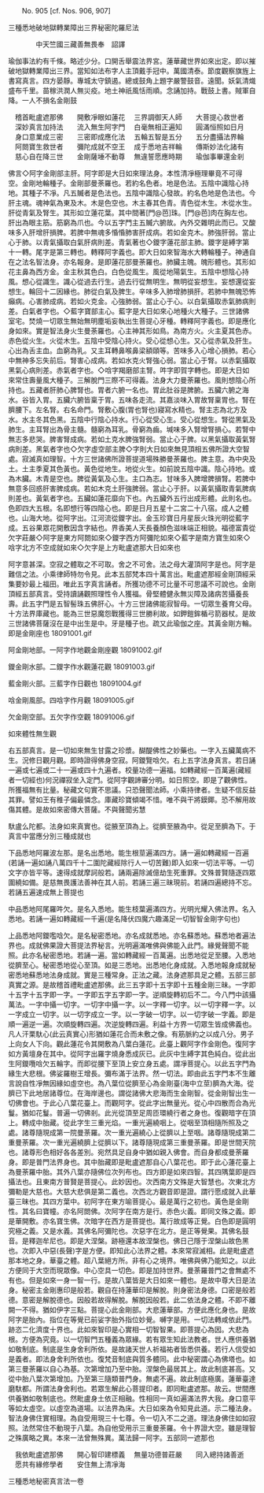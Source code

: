 ﻿　　No. 905 [cf. Nos. 906, 907]

三種悉地破地獄轉業障出三界秘密陀羅尼法

　　　　中天竺國三藏善無畏奉　詔譯


瑜伽事法約有千條。略述少分。口開舌舉震法界宮。蓮華藏世界如來出定。即以摧破地獄轉業障出三界。當知如法布字人主頂戴手冠中。萬國清泰。節度觀察旗旌上書寫真言。四方晏靜。專城太守鎮遏。總或鼓角上題字嚴警鼓音。遠聞。妖氣清熾盛布千里。苗稼洪潤人無災疫。地土神祇風恬雨順。念誦加持。戰鼓上書。賊軍自降。一人不損名金剛鼓

　稽首毗盧遮那佛　　開敷凈眼如蓮花
　三界調御天人師　　大菩提心救世者
　深妙真言加持法　　流入無生阿字門
　白毫無相正遍知　　圓滿恒照如日月
　身口意業成三密　　三密即成應化法
　五輪五智是五分　　五分盡攝法界輪
　阿閦寶生救世者　　彌陀成就不空王
　成于悉地吉祥輪　　傳斯妙法化諸有
　慈心自在降三世　　金剛薩埵不動尊
　無違誓愿應時期　　瑜伽事畢還金剎　

佛言◇阿字金剛部主肝。阿字即是大日如來理法身。本性清凈極理畢竟不可得空。金剛地輪種子。金剛部曼荼羅也。若約名色者。地是色法。五陰中識陰心持地。其種子不凈。凡五贓者是色法也。五陰中識陰心發故。約名色地是色法也。今肝主魂。魂神氣為東及木。木是色空也。木主春其色青。青色從木生。木從水生。肝從青氣及腎生。其形如立蓮花葉。其中間著[門@芭]珠。[門@芭]肉在胸左也。肝出為眼主筋。筋窮為爪也。今以五字門主五贓六腑故。內外交雜明此而已。又酸味多入肝增肝損脾。若脾中無魂多惛惛肺害肝成病。若如金克木。肺強肝弱。當止心于肺。以青氣攝取白氣肝病則差。青氣著也◇鑁字蓮花部主肺。鑁字是縛字第十一轉。尾字是第三轉也。轉釋阿字義也。即大日如來智海水大轉輪種子。神通自在之法名智法身。亦名報身。是即蓮花部曼荼羅也。肺臟主魄。魄形體也。其形如花主鼻為西方金。金主秋其色白。白色從風生。風從地陽氣生。五陰中想陰心持風。想心從識生。識心從過去行生。過去行從無明生。無明從妄想生。妄想還從妄想生。輪回十二因緣也。肺從白氣及脾生。辛味多入肺增肺損肝。若肺中無魄恐怖癲病。心害肺成病。若如火克金。心強肺弱。當止心于心。以白氣攝取赤氣肺病則差。白氣者字也。◇藍字寶部主心。藍字是大日如來心地種火大種子。三世諸佛室宅。焚燒一切眾生無始無明塵垢妄執出生菩提心牙種。轉釋阿字義也。即是應化身如來。實是智法身火生曼荼羅也。心主神其形如鳥。為南方火。火主夏其色赤。赤色從火生。火從木生。五陰中受陰心持火。受心從想心生。又心從赤氣及肝生。心出為舌主血。血窮為乳。又主耳轉鼻喉鼻梁額頤等。苦味多入心增心損肺。若心中無神多忘失前后。腎害心成病。若如水克火腎強心弱。當止心于腎。以赤氣攝取黑氣心病則差。赤氣者字也。◇唅字羯磨部主腎。吽字即賀字轉也。即是大日如來常住壽量風大種子。三解脫門三際不可得義。法身大力曼荼羅也。風則想陰心所持也。五藏者肝肺心脾腎也。胃者六腑一名也。胃此肚谷是脾腑。五臟六腑之海水。谷皆入胃。五臟六腑皆稟于胃。五味各走流。其嘉淡味入胃故腎稟胃也。腎在臍腰下。左名腎。右名命門。腎敷心腹(胃也腎也)寢寫水精也。腎主志為北方及水。水主冬其色黑。五陰中行陰心持水。行心從受心生。受心從想生。腎從黑氣及肺生。主耳腎出為骨主髓。髓窮為耳乳。骨窮為齒。堿味多入腎增腎損心。若腎中無志多悲哭。脾害腎成病。若如土克水脾強腎弱。當止心于脾。以黑氣攝取黃氣腎病則差。黑氣者字也◇欠字虛空部主脾◇字則大日如來無見頂相五佛所證大空智處。寂滅真如理智。十方三世諸佛所證菩提道場殊勝曼荼羅也。脾主意。為中央及土。土主季夏其色黃也。黃色從地生。地從火生。如前說五陰中識。陰心持地。或為木臟。木青是空也。脾從黃氣及心生。主口為志。甘味多入脾增脾損腎。若脾中無意多回惑肝害脾成病。若如木克土肝強脾弱。當止心于肝。以黃氣攝取青氣脾病則差也。黃氣者字也。五臟如蓮花靡向下也。內五臟外五行出成形體。此則名也。色即四大五根。名即想行等四陰心也。即是日月五星十二宮二十八宿。成人之體也。山海大地。從阿字出。江河流從鑁字出。金玉珍寶日月星辰火珠光明從藍字成。五谷果眾花開敷因含字結也。界香美人天長養顏色滋味端正相貌。福德富貴從欠字莊嚴◇阿字是東方阿閦如來◇鑁字西方阿彌陀如來◇藍字是南方寶生如來◇唅字北方不空成就如來◇欠字是上方毗盧遮那大日如來也

阿字意甚深。空寂之體取之不可取。舍之不可舍。法之母大灌頂阿字是也。阿字是難信之法。小乘律師特勿令見。此本五部梵本四十萬言出。毗盧遮那經金剛頂經采集要妙最上福田。唯此五字真言誦者。所獲功德不可比量不可思議不可說也。金剛頂經五部真言。受持讀誦觀照理性令人獲福。骨堅體健永無災障及諸病苦攝養長壽。此五字門是五智髻珠五佛肝心。十方三世諸佛能寂智母。一切眾生養育父母。十方法界庫藏也。能為三世惡魔怨戰獲得三世勝利故。如鉀鎧鉾楯弓箭器杖。是故三世諸佛菩薩沒在是中出生是中。牙是種子也。疏又此瑜伽之座。其黃金剛方輪。即是金剛座也
<PIC>18091001.gif</PIC>

阿金剛地部。一阿字作地觀金剛座觀
<PIC>18091002.gif</PIC>

鑁金剛水部。二鑁字作水觀蓮花觀
<PIC>18091003.gif</PIC>

藍金剛火部。三藍字作日觀也
<PIC>18091004.gif</PIC>

唅金剛風部。四唅字作月觀
<PIC>18091005.gif</PIC>

欠金剛空部。五欠字作空觀
<PIC>18091006.gif</PIC>

如來體性無生觀

右五部真言。是一切如來無生甘露之珍漿。醐醍佛性之妙藥也。一字入五臟萬病不生。況修日觀月觀。即時證得佛身空寂。阿鑁覽唅欠。右上五字法身真言。若日誦一遍或七遍或二十一遍或四十九遍者。校量功德一遍福。如轉藏經一百萬遍(藏經者一切經也)何況禪寂坐入定門。從阿字觀諦審分明。如日照空。即是了觀佛性。所獲福無有比量。秘藏文句實不思議。只恐聲聞法師。小乘持律者。生疑不信反益其罪。譬如王有稚子偏最憐念。庫藏珍寶傾竭不惜。唯不與干將鏌鎁。恐不解用故傷其體。是故如來密傳大菩薩。不與聲聞劣慧

馱盧么陀都。法身如來真實也。從腋至頂為上。從臍至腋為中。從足至臍為下。于真言中當應分別三種成就也

下品悉地阿羅波左那。是名出悉地。能生根莖遍滿四方。誦一遍如轉藏經一百遍(若誦一遍如誦八萬四千十二圍陀藏經除行人一切苦難)即入如來一切法平等。一切文字亦皆平等。速得成就摩訶般若。誦兩遍除滅億劫生死重罪。文殊普賢隨逐四眾圍繞如備。是慈無畏護法善神在其人前。若誦三遍三昧現前。若誦四遍總持不忘。若誦五遍速成無上菩提也

中品悉地阿尾羅吽欠。是名入悉地。能生枝葉遍滿四方。光明光耀入佛法界。名入悉地。若誦一遍如轉藏經一千遍(是名降伏四魔六趣滿足一切智智金剛字句也)

上品悉地阿鑁嚂唅欠。是名秘密悉地。亦名成就悉地。亦名蘇悉地。蘇悉地者遍法界也。成就佛果證大菩提法界秘言。光明遍滿唯佛與佛能入此門。緣覺聲聞不能照。此亦名秘密悉地。若誦一遍。當如轉藏經一百萬遍。出悉地從足至腰。入悉地從臍至心。秘密悉地從心至頂。如是三悉地。出悉地化身成就。入悉地報身成就秘密悉地蘇悉地法身成就。實是三種常身。正法之藏。法身遮那具足之體。五部三部真實之源。是故稽首禮毗盧遮那佛。此三五字即十五字即十五種金剛三昧。一字即十五字十五字即一字。一字即五字五字即一字。逆順旋轉初后不二。今八門中該攝萬法。一字中攝一切字。一切字中攝一字。以一字釋一切字。以一切字釋一字。以一字成立一切字。以一切字成立一字。以一字破一切字。以一切字破一字義。即是順一遍逆一遍。次順旋轉四遍。次逆旋轉四遍。利益十方界一切眾生皆成佛義也。凡人汗栗馱心(此云真實心)形猶如蓮花合而未敷之像。有筋脈約之以成八分。男子上向女人下向。觀此蓮花令其開敷為八葉白蓮花。此臺上觀阿字作金剛色。復阿字如方黃壇身在其中。從阿字出羅字燒身悉成灰已。此灰中生縛字其色純白。從此出生阿鑁囕唅欠五輪字。而即從腰下至頂上安立身五處。謂凈菩提心。以此五字門為緣生大悲根。佛娑羅樹王增長。彌布滿于法界。然一切法。即由此五字門本不生離言說自性凈無因緣如虛空也。為八葉位從臍至心為金剛臺(海中立莖)臍為大海。從臍已下此地居諸尊位。在海岸邊也。謂從諸佛大悲海而生金剛智。從金剛智出生一切佛會也。于此心八葉花臺上。而觀阿字。從此字出無量光。從心中四散而合為光鬘。猶如花鬘。普遍一切佛剎。此光從頂至足周匝環繞行者之身也。復觀暗字在頂上。轉成中胎藏。從此字生三重光焰。一重光遍繞咽上。從咽至頂相隨所照及之處。諸尊隨現成第一院曼荼羅。次一重光遍繞心上從臍以上至咽。諸尊隨現成第二重曼荼羅。次一重光遍繞臍上從臍以下。諸尊隨現成第三重曼荼羅。即是世間天院也。諸尊形色相好各各差別。宛然具足自身中猶如親入佛會。而自身都成曼荼羅身。即是普門法界身也。其中胎藏即是毗盧遮那自心八葉花也。即于此心蓮花臺上為曼荼羅中胎。其外八葉亦隨佛位次列布也。四方即是如來四智。其四隅葉即是四攝法也。且東南方普賢是菩提心。此妙因也。次西南方文殊是大智慧也。次東北方彌勒是大慈也。大慈大悲俱是第二義也。次西北方觀音即是證。謂行愿成就入此華臺三昧也。其四方葉中。初阿字在東方喻菩提心。最是萬行之初也。黃色是金剛性。其名曰寶幢。亦名阿閦佛。次阿字在南方是行。赤色火義。即同文殊之義。即是華開敷。亦名寶生佛。次暗字在西方是菩提也。萬行故成等正覺。白色即是圓明究極之義。又是水義。其佛名阿彌陀也。次惡字在北方。是正等覺果。其佛名鼓音。是釋迦牟尼也。即是大涅槃。跡極還本故涅槃也。佛日己隱于涅槃山故色黑也。次即入中惡(長聲)字是方便。即知此心法界之體。本來常寂滅相。此是毗盧遮那本地之身。華臺之體。超八葉絕方所。非有心之境界。唯佛與佛乃能知之。以此方便同于大空而現眾像。中心空具一切色。即是加持世界。曼荼羅普門之會無處不有也。但是如來一身一智一行。是故八葉皆是大日如來一體也。是故中尊大日是法身。秘密主金剛惠印是般若。觀自在持蓮華印是解脫。則身密法身德。口密是般若德。意密是解脫德也。因般若故得解脫。解脫因般若。此二依法身之體。不即不離闕一不得。猶如伊字三點。菩提心此金剛部。大悲蓮華部。方便此應化身也。是故阿字是胎內。指位在等覺已前娑字胎外指位妙覺。嚩字是用。一切法轉咸依此門。跡恣二化濟度十界也。此如來智印是心實相一切智智果。即菩提心為因。大悲為根。方便為究竟。以一切智門五種義為眾緣。若有眾生知此法教者。世人應供養猶如敬制底。制底是生身舍利所依。是故諸天世人祈福祐者皆悉供養。若行人信受如是義者。即法身舍利所依也。復梵音制底與質多體同。此中秘密謂心為佛塔也。如第三曼荼羅以自心為基。次第增加乃至中胎。涅槃色最居其上。故此制底甚高。又從中胎八葉次第增加。乃至第三隨類普門身。無處不遍。故此制底極廣。蓮華臺達磨馱都。所謂法身舍利也。若眾生解此心菩提印者。即同毗盧遮那。故云。世間應供養猶如敬制底也。然毗盧身土依正相融。性相同一真如遍滿法界大我。身口意平等如太虛空。以虛空為道場。以法界為床。大日如來為令知見此道。示二種法身。智法身佛住實相理。為自受用現三十七尊。令一切入不二之道。理法身佛住如如寂照。法然常住不動現于八葉。為自他受用示三重曼荼羅。令十界證大空。雖是理智之殊廣略之異。本來一法曾無殊異。萬法歸一阿字。五部同一遮那也

　我依毗盧遮那佛　　開心智印建標義
　無量功德普莊嚴　　同入總持諸善逝
　愿共有緣修學者　　安住無上清凈海　

三種悉地秘密真言法一卷
